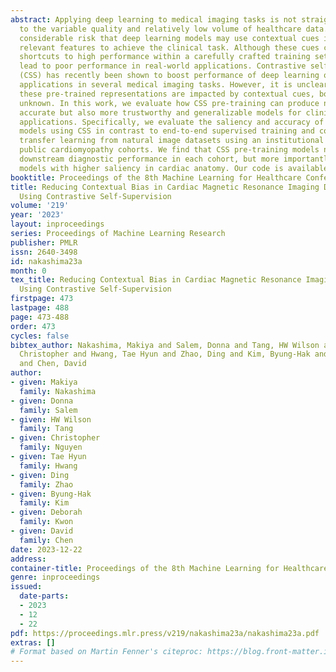 ```yaml
---
abstract: Applying deep learning to medical imaging tasks is not straightforward due
  to the variable quality and relatively low volume of healthcare data. There is often
  considerable risk that deep learning models may use contextual cues instead of physiologically
  relevant features to achieve the clinical task. Although these cues can provide
  shortcuts to high performance within a carefully crafted training set, they often
  lead to poor performance in real-world applications. Contrastive self-supervision
  (CSS) has recently been shown to boost performance of deep learning on downstream
  applications in several medical imaging tasks. However, it is unclear how much of
  these pre-trained representations are impacted by contextual cues, both known and
  unknown. In this work, we evaluate how CSS pre-training can produce not only more
  accurate but also more trustworthy and generalizable models for clinical imaging
  applications. Specifically, we evaluate the saliency and accuracy of deep learning
  models using CSS in contrast to end-to-end supervised training and conventional
  transfer learning from natural image datasets using an institutional specific and
  public cardiomyopathy cohorts. We find that CSS pre-training models not only improve
  downstream diagnostic performance in each cohort, but more importantly, also produced
  models with higher saliency in cardiac anatomy. Our code is available at https://github.com/makiya11/ssl_spur_cmr.
booktitle: Proceedings of the 8th Machine Learning for Healthcare Conference
title: Reducing Contextual Bias in Cardiac Magnetic Resonance Imaging Deep Learning
  Using Contrastive Self-Supervision
volume: '219'
year: '2023'
layout: inproceedings
series: Proceedings of Machine Learning Research
publisher: PMLR
issn: 2640-3498
id: nakashima23a
month: 0
tex_title: Reducing Contextual Bias in Cardiac Magnetic Resonance Imaging Deep Learning
  Using Contrastive Self-Supervision
firstpage: 473
lastpage: 488
page: 473-488
order: 473
cycles: false
bibtex_author: Nakashima, Makiya and Salem, Donna and Tang, HW Wilson and Nguyen,
  Christopher and Hwang, Tae Hyun and Zhao, Ding and Kim, Byung-Hak and Kwon, Deborah
  and Chen, David
author:
- given: Makiya
  family: Nakashima
- given: Donna
  family: Salem
- given: HW Wilson
  family: Tang
- given: Christopher
  family: Nguyen
- given: Tae Hyun
  family: Hwang
- given: Ding
  family: Zhao
- given: Byung-Hak
  family: Kim
- given: Deborah
  family: Kwon
- given: David
  family: Chen
date: 2023-12-22
address:
container-title: Proceedings of the 8th Machine Learning for Healthcare Conference
genre: inproceedings
issued:
  date-parts:
  - 2023
  - 12
  - 22
pdf: https://proceedings.mlr.press/v219/nakashima23a/nakashima23a.pdf
extras: []
# Format based on Martin Fenner's citeproc: https://blog.front-matter.io/posts/citeproc-yaml-for-bibliographies/
---
```

